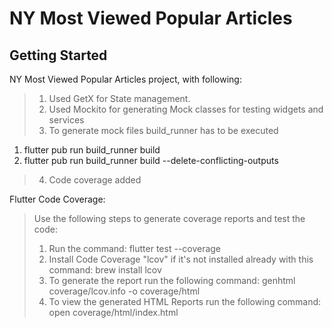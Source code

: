 # NY Most Viewed Popular Articles
## Getting Started

NY Most Viewed Popular Articles project, with following:
> 1. Used GetX for State management.
> 2. Used Mockito for generating Mock classes for testing widgets and services
> 3. To generate mock files build_runner has to be executed
   1. flutter pub run build_runner build
   2. flutter pub run build_runner build --delete-conflicting-outputs
> 4. Code coverage added

Flutter Code Coverage:
> Use the following steps to generate coverage reports and test the code:
> 1. Run the command: flutter test --coverage
> 2. Install Code Coverage "lcov" if it's not installed already with this command: brew install lcov
> 3. To generate the report run the following command: genhtml coverage/lcov.info -o coverage/html
> 4. To view the generated HTML Reports run the following command: open coverage/html/index.html
